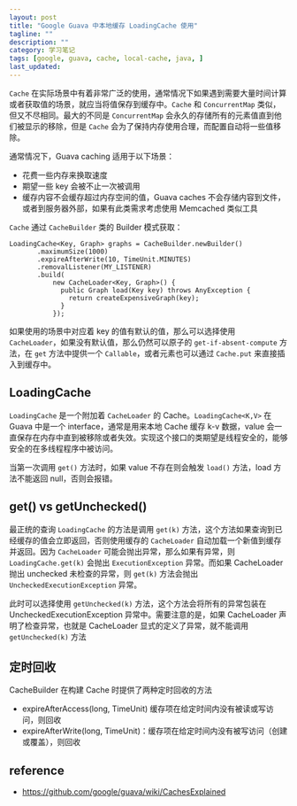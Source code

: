```yaml
---
layout: post
title: "Google Guava 中本地缓存 LoadingCache 使用"
tagline: ""
description: ""
category: 学习笔记
tags: [google, guava, cache, local-cache, java, ]
last_updated:
---
```


`Cache` 在实际场景中有着非常广泛的使用，通常情况下如果遇到需要大量时间计算或者获取值的场景，就应当将值保存到缓存中。`Cache` 和 `ConcurrentMap` 类似，但又不尽相同。最大的不同是 `ConcurrentMap` 会永久的存储所有的元素值直到他们被显示的移除，但是 `Cache` 会为了保持内存使用合理，而配置自动将一些值移除。

通常情况下，Guava caching 适用于以下场景：

- 花费一些内存来换取速度
- 期望一些 key 会被不止一次被调用
- 缓存内容不会缓存超过内存空间的值，Guava caches 不会存储内容到文件，或者到服务器外部，如果有此类需求考虑使用 Memcached 类似工具

`Cache` 通过 `CacheBuilder` 类的 Builder 模式获取：

    LoadingCache<Key, Graph> graphs = CacheBuilder.newBuilder()
           .maximumSize(1000)
           .expireAfterWrite(10, TimeUnit.MINUTES)
           .removalListener(MY_LISTENER)
           .build(
               new CacheLoader<Key, Graph>() {
                 public Graph load(Key key) throws AnyException {
                   return createExpensiveGraph(key);
                 }
               });

如果使用的场景中对应着 key 的值有默认的值，那么可以选择使用 `CacheLoader`，如果没有默认值，那么仍然可以原子的 `get-if-absent-compute` 方法，在 `get` 方法中提供一个 `Callable`，或者元素也可以通过 `Cache.put` 来直接插入到缓存中。

## LoadingCache
`LoadingCache` 是一个附加着 `CacheLoader` 的 Cache。`LoadingCache<K,V>` 在 Guava 中是一个 interface，通常是用来本地 Cache 缓存 k-v 数据，value 会一直保存在内存中直到被移除或者失效。实现这个接口的类期望是线程安全的，能够安全的在多线程程序中被访问。

当第一次调用 `get()` 方法时，如果 value 不存在则会触发 `load()` 方法，load 方法不能返回 null，否则会报错。

## get() vs getUnchecked()
最正统的查询 `LoadingCache` 的方法是调用 `get(k)` 方法，这个方法如果查询到已经缓存的值会立即返回，否则使用缓存的 `CacheLoader` 自动加载一个新值到缓存并返回。因为 `CacheLoader` 可能会抛出异常，那么如果有异常，则`LoadingCache.get(k)` 会抛出 `ExecutionException` 异常。而如果 CacheLoader 抛出 unchecked 未检查的异常，则 `get(k)` 方法会抛出 `UncheckedExecutionException` 异常。

此时可以选择使用 `getUnchecked(k)` 方法，这个方法会将所有的异常包装在 UncheckedExecutionException 异常中。需要注意的是，如果 CacheLoader 声明了检查异常，也就是 CacheLoader 显式的定义了异常，就不能调用 `getUnchecked(k)` 方法

## 定时回收
CacheBuilder 在构建 Cache 时提供了两种定时回收的方法

- expireAfterAccess(long, TimeUnit) 缓存项在给定时间内没有被读或写访问，则回收
- expireAfterWrite(long, TimeUnit)：缓存项在给定时间内没有被写访问（创建或覆盖），则回收

## reference

- <https://github.com/google/guava/wiki/CachesExplained>

